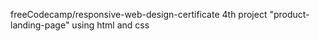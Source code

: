 freeCodecamp/responsive-web-design-certificate 4th project "product-landing-page" using html and css
